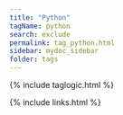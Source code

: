 ```yaml
---
title: "Python"
tagName: python
search: exclude
permalink: tag_python.html
sidebar: mydoc_sidebar
folder: tags
---
```

{% include taglogic.html %}

{% include links.html %}
